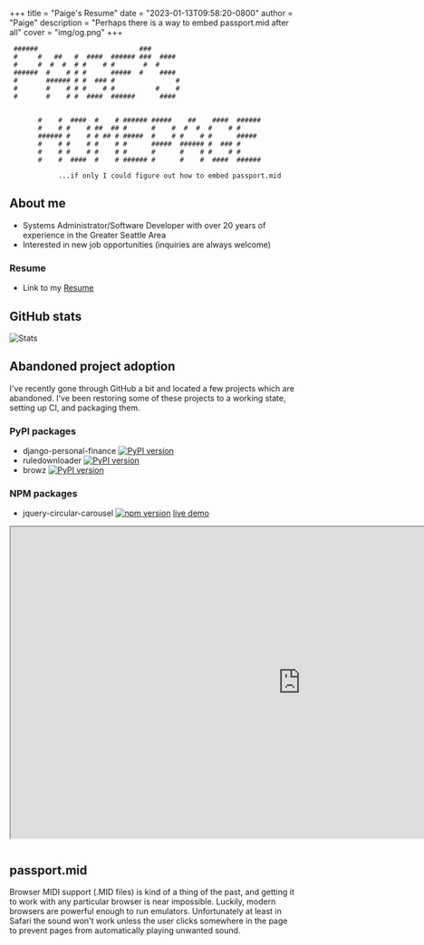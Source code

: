 +++
title = "Paige's Resume"
date = "2023-01-13T09:58:20-0800"
author = "Paige"
description = "Perhaps there is a way to embed passport.mid after all"
cover = "img/og.png"
+++

```                                                                                         
 ######                         ###                            
 #     #   ##   #  ####  ###### ###  ####                      
 #     #  #  #  # #    # #       #  #                          
 ######  #    # # #      #####  #    ####                      
 #       ###### # #  ### #               #                     
 #       #    # # #    # #          #    #                     
 #       #    # #  ####  ######      ####                      
                                                               
                                                               
       #    #  ####  #    # ###### #####    ##    ####  ###### 
       #    # #    # ##  ## #      #    #  #  #  #    # #      
       ###### #    # # ## # #####  #    # #    # #      #####  
       #    # #    # #    # #      #####  ###### #  ### #      
       #    # #    # #    # #      #      #    # #    # #      
       #    #  ####  #    # ###### #      #    #  ####  ###### 
                                                               
            ...if only I could figure out how to embed passport.mid
```
## About me
- Systems Administrator/Software Developer with over 20 years of experience in the Greater Seattle Area
- Interested in new job opportunities (inquiries are always welcome)

### Resume
- Link to my [Resume](https://github.com/paigeadelethompson/resume/releases/download/latest/cv.pdf)

## GitHub stats

![Stats](https://github-readme-stats.vercel.app/api?username=paigeadelethompson&show_icons=true)

## Abandoned project adoption
I've recently gone through GitHub a bit and located a few projects which are abandoned. I've been restoring some of these projects to a working state, setting up CI, and packaging them.

### PyPI packages 
- django-personal-finance [![PyPI version](https://badge.fury.io/py/django-personal-finance.svg)](https://badge.fury.io/py/django-personal-finance)
- ruledownloader [![PyPI version](https://badge.fury.io/py/ruledownloader.svg)](https://badge.fury.io/py/ruledownloader)
- browz [![PyPI version](https://badge.fury.io/py/browz.svg)](https://badge.fury.io/py/browz)
### NPM packages
- jquery-circular-carousel [![npm version](https://badge.fury.io/js/jquery-circular-carousel.svg)](https://badge.fury.io/js/jquery-circular-carousel) [live demo](https://jquery-circular-carousel.paige.bio)

<style>
  .carousel {
    width: 1024px;
    height: 550px;
    overflow: hidden;
  }
</style>
<iframe class="carousel" style="background-color: #433a3a; overflow: hidden; margin-bottom: 12px;" src="https://jquery-circular-carousel.paige.bio"></iframe>

## passport.mid
Browser MIDI support (.MID files) is kind of a thing of the past, and getting it to work with any particular browser is near impossible. Luckily, modern browsers are powerful enough to run emulators. Unfortunately at least in Safari the sound won't work unless the user clicks somewhere in the page to prevent pages from automatically playing unwanted sound.
<link rel="stylesheet" href="/emulators-ui/emulators-ui.css">
<div id="dosbox-wrapper" style="width: 989px;">
<div id="dosbox"></div>
</div>
<script src="/emulators/emulators.js"></script>
<script src="/emulators-ui/emulators-ui.js"></script>
<script>
  document.addEventListener("DOMContentLoaded", function(event) { 
    emulators.pathPrefix = "/emulators/";
    Dos(document.getElementById("dosbox")).run("/jsdos/bundle.zip");
  });
</script>